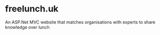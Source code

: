 # freelunch.uk

An ASP.Net MVC website that matches organisations with experts to share knowledge over lunch
